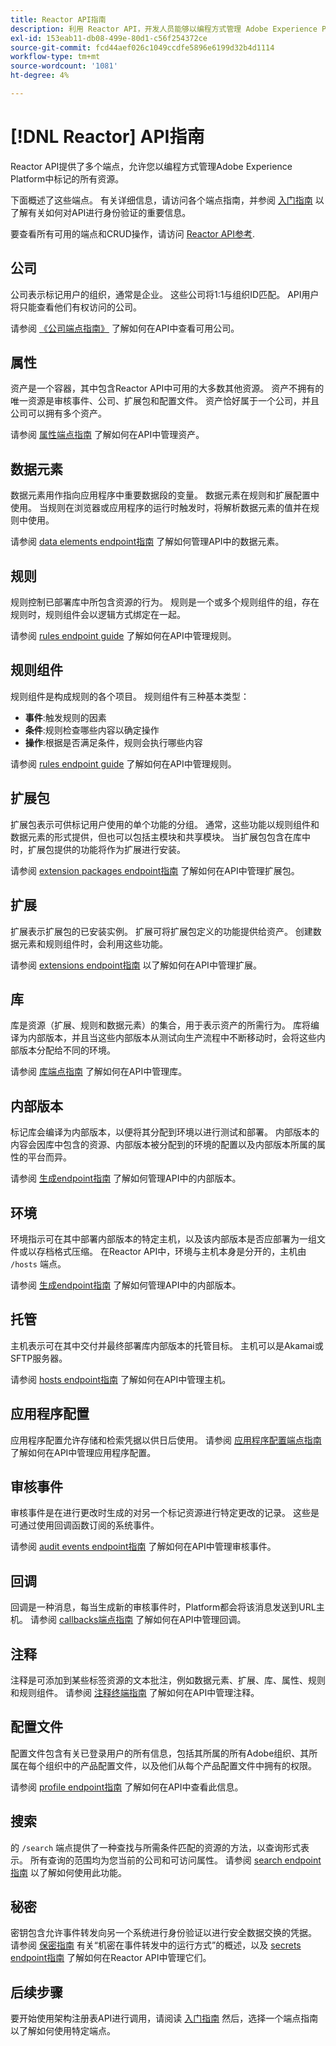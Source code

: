 ```yaml
---
title: Reactor API指南
description: 利用 Reactor API，开发人员能够以编程方式管理 Adobe Experience Platform 中标记的所有资源。参阅本指南，了解如何使用 API 执行关键操作。
exl-id: 153eab11-db08-499e-80d1-c56f254372ce
source-git-commit: fcd44aef026c1049ccdfe5896e6199d32b4d1114
workflow-type: tm+mt
source-wordcount: '1081'
ht-degree: 4%

---
```


# [!DNL Reactor] API指南

Reactor API提供了多个端点，允许您以编程方式管理Adobe Experience Platform中标记的所有资源。

下面概述了这些端点。 有关详细信息，请访问各个端点指南，并参阅 [入门指南](./getting-started.md) 以了解有关如何对API进行身份验证的重要信息。

要查看所有可用的端点和CRUD操作，请访问 [Reactor API参考](https://www.adobe.io/experience-platform-apis/references/reactor/).

## 公司

公司表示标记用户的组织，通常是企业。 这些公司将1:1与组织ID匹配。 API用户将只能查看他们有权访问的公司。

请参阅 [《公司端点指南》](./endpoints/companies.md) 了解如何在API中查看可用公司。

## 属性

资产是一个容器，其中包含Reactor API中可用的大多数其他资源。 资产不拥有的唯一资源是审核事件、公司、扩展包和配置文件。 资产恰好属于一个公司，并且公司可以拥有多个资产。

请参阅 [属性端点指南](./endpoints/properties.md) 了解如何在API中管理资产。

## 数据元素

数据元素用作指向应用程序中重要数据段的变量。 数据元素在规则和扩展配置中使用。 当规则在浏览器或应用程序的运行时触发时，将解析数据元素的值并在规则中使用。

请参阅 [data elements endpoint指南](./endpoints/data-elements.md) 了解如何管理API中的数据元素。

## 规则

规则控制已部署库中所包含资源的行为。 规则是一个或多个规则组件的组，存在规则时，规则组件会以逻辑方式绑定在一起。

请参阅 [rules endpoint guide](./endpoints/rules.md) 了解如何在API中管理规则。

## 规则组件

规则组件是构成规则的各个项目。 规则组件有三种基本类型：

* **事件**:触发规则的因素
* **条件**:规则检查哪些内容以确定操作
* **操作**:根据是否满足条件，规则会执行哪些内容

请参阅 [rules endpoint guide](./endpoints/rules.md) 了解如何在API中管理规则。

## 扩展包

扩展包表示可供标记用户使用的单个功能的分组。 通常，这些功能以规则组件和数据元素的形式提供，但也可以包括主模块和共享模块。 当扩展包包含在库中时，扩展包提供的功能将作为扩展进行安装。

请参阅 [extension packages endpoint指南](./endpoints/extension-packages.md) 了解如何在API中管理扩展包。

## 扩展

扩展表示扩展包的已安装实例。 扩展可将扩展包定义的功能提供给资产。 创建数据元素和规则组件时，会利用这些功能。

请参阅 [extensions endpoint指南](./endpoints/extensions.md) 以了解如何在API中管理扩展。

## 库

库是资源（扩展、规则和数据元素）的集合，用于表示资产的所需行为。 库将编译为内部版本，并且当这些内部版本从测试向生产流程中不断移动时，会将这些内部版本分配给不同的环境。

请参阅 [库端点指南](./endpoints/libraries.md) 了解如何在API中管理库。

## 内部版本

标记库会编译为内部版本，以便将其分配到环境以进行测试和部署。 内部版本的内容会因库中包含的资源、内部版本被分配到的环境的配置以及内部版本所属的属性的平台而异。

请参阅 [生成endpoint指南](./endpoints/builds.md) 了解如何管理API中的内部版本。

## 环境

环境指示可在其中部署内部版本的特定主机，以及该内部版本是否应部署为一组文件或以存档格式压缩。 在Reactor API中，环境与主机本身是分开的，主机由 `/hosts` 端点。

请参阅 [生成endpoint指南](./endpoints/builds.md) 了解如何管理API中的内部版本。

## 托管

主机表示可在其中交付并最终部署库内部版本的托管目标。 主机可以是Akamai或SFTP服务器。

请参阅 [hosts endpoint指南](./endpoints/hosts.md) 了解如何在API中管理主机。

## 应用程序配置

应用程序配置允许存储和检索凭据以供日后使用。 请参阅 [应用程序配置端点指南](./endpoints/app-configurations.md) 了解如何在API中管理应用程序配置。

## 审核事件

审核事件是在进行更改时生成的对另一个标记资源进行特定更改的记录。 这些是可通过使用回调函数订阅的系统事件。

请参阅 [audit events endpoint指南](./endpoints/audit-events.md) 了解如何在API中管理审核事件。

## 回调

回调是一种消息，每当生成新的审核事件时，Platform都会将该消息发送到URL主机。 请参阅 [callbacks端点指南](./endpoints/callbacks.md) 了解如何在API中管理回调。

## 注释

注释是可添加到某些标签资源的文本批注，例如数据元素、扩展、库、属性、规则和规则组件。 请参阅 [注释终端指南](./endpoints/notes.md) 了解如何在API中管理注释。

## 配置文件

配置文件包含有关已登录用户的所有信息，包括其所属的所有Adobe组织、其所属在每个组织中的产品配置文件，以及他们从每个产品配置文件中拥有的权限。

请参阅 [profile endpoint指南](./endpoints/profile.md) 了解如何在API中查看此信息。

## 搜索

的 `/search` 端点提供了一种查找与所需条件匹配的资源的方法，以查询形式表示。 所有查询的范围均为您当前的公司和可访问属性。 请参阅 [search endpoint指南](./endpoints/search.md) 以了解如何使用此功能。

## 秘密

密钥包含允许事件转发向另一个系统进行身份验证以进行安全数据交换的凭据。 请参阅 [保密指南](./guides/secrets.md) 有关“机密在事件转发中的运行方式”的概述，以及 [secrets endpoint指南](./endpoints/secrets.md) 了解如何在Reactor API中管理它们。

## 后续步骤

要开始使用架构注册表API进行调用，请阅读 [入门指南](./getting-started.md) 然后，选择一个端点指南以了解如何使用特定端点。
